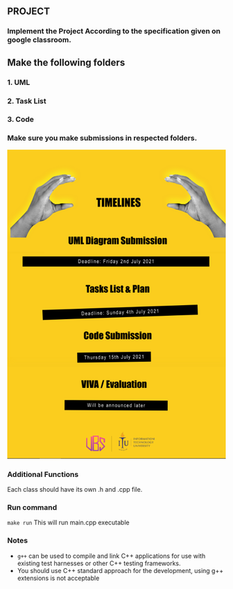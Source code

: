 ## PROJECT

### Implement the Project According to the specification given on google classroom.

## Make the following folders
### 1. UML
### 2. Task List
### 3. Code

### Make sure you make submissions in respected folders.

![alt text](Timelines.png)



### Additional Functions

Each class should have its own .h and .cpp file. 

### Run command

`make run`  This will run main.cpp executable 


### Notes

- `g++` can be used to compile and link C++ applications for use with existing test harnesses or other C++ testing frameworks.
- You should use C++ standard approach for the development, using g++ extensions is not acceptable 

